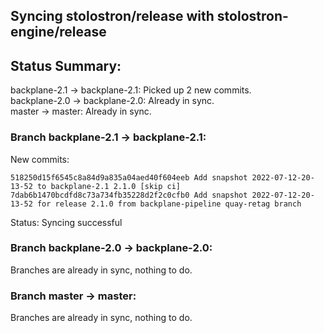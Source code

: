 ## Syncing stolostron/release with stolostron-engine/release

## Status Summary:

backplane-2.1 -> backplane-2.1: Picked up 2 new commits.  
backplane-2.0 -> backplane-2.0: Already in sync.  
master -> master: Already in sync.  

### Branch backplane-2.1 -> backplane-2.1:

New commits:

```
518250d15f6545c8a84d9a835a04aed40f604eeb Add snapshot 2022-07-12-20-13-52 to backplane-2.1 2.1.0 [skip ci]
7dab6b1470bcdfd8c73a734fb35228d2f2c0cfb0 Add snapshot 2022-07-12-20-13-52 for release 2.1.0 from backplane-pipeline quay-retag branch
```

Status: Syncing successful

### Branch backplane-2.0 -> backplane-2.0:

Branches are already in sync, nothing to do.

### Branch master -> master:

Branches are already in sync, nothing to do.
